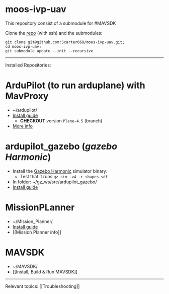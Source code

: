 
# moos-ivp-uav


This repository consist of a submodule for #MAVSDK 


Clone the [repo](https://github.com/Scarter668/moos-ivp-uav.git) (with ssh) and the submodules:

	git clone git@github.com:Scarter668/moos-ivp-uav.git;
	cd moos-ivp-uav;
	git submodule update --init --recursive






---




Installed Repositories:

# ArduPilot (to run arduplane) with MavProxy
- ~/ardupilot/
- [Install guide](https://ardupilot.org/dev/docs/building-setup-linux.html#building-setup-linux)
	- **CHECKOUT** version `Plane-4.5` (branch)
- [More info](ArduPilot%20&%20MavProx.md)
# ardupilot_gazebo (*gazebo Harmonic*)
- Install the [Gazebo Harmonic](https://gazebosim.org/docs/harmonic/install_ubuntu/) simulator binary:
	- Test that it runs `gz sim -v4 -r shapes.sdf`
- In folder: ~/gz_ws/src/ardupilot_gazebo/
- [Install guide](https://ardupilot.org/dev/docs/sitl-with-gazebo.html)
# MissionPLanner
- ~/Mission_Planner/
- [Install guide](https://ardupilot.org/planner/docs/mission-planner-installation.html)
- [[Mission Planner info]]
# MAVSDK
- ~/MAVSDK/
- [[Install, Build & Run MAVSDK]]



---
Relevant topics: [[Troubleshooting]]
